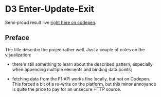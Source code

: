 # D3 Enter-Update-Exit

Semi-proud result live [right here on codepen](https://codepen.io/borntofrappe/full/XoNXoB).

## Preface

The title describe the projec rather well. Just a couple of notes on the visualization:

- there's still something to learn about the described pattern, especially when appending multiple elements and binding data points;

- fetching data from the F1 API works fine locally, but not on Codepen. This forced a bit of a re-write on the platform, but this minor annoyance is quite the price to pay for an unsecure HTTP source.
